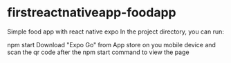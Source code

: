 # firstreactnativeapp-foodapp
Simple food app with react native expo
In the project directory, you can run:

npm start
Download "Expo Go" from App store on you mobile device and scan the qr code after the npm start command to view the page




